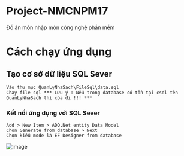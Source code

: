 # Project-NMCNPM17
Đồ án môn nhập môn công nghệ phần mềm
# Cách chạy ứng dụng 
## Tạo cơ sở dữ liệu SQL Sever
```
Vào thư mục QuanLyNhaSach\FileSql\data.sql
Chạy file sql *** Lưu ý : Nếu trong database có tồn tại csdl tên QuanLyNhaSach thì xóa đi !!! ***
```
### Kết nối ứng dụng với SQL Sever
```
Add > New Item > ADO.Net entity Data Model
Chọn Generate from database > Next
Chọn kiểu mode là EF Designer from database
```
![image](https://user-images.githubusercontent.com/53301775/165579683-41518bda-769c-4166-86b0-76d6fe01786b.png)
